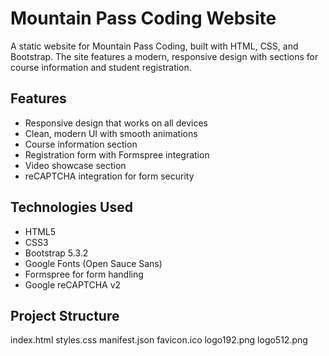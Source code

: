 # Mountain Pass Coding Website

A static website for Mountain Pass Coding, built with HTML, CSS, and Bootstrap. The site features a modern, responsive design with sections for course information and student registration.

## Features

- Responsive design that works on all devices
- Clean, modern UI with smooth animations
- Course information section
- Registration form with Formspree integration
- Video showcase section
- reCAPTCHA integration for form security

## Technologies Used

- HTML5
- CSS3
- Bootstrap 5.3.2
- Google Fonts (Open Sauce Sans)
- Formspree for form handling
- Google reCAPTCHA v2

## Project Structure

index.html
styles.css
manifest.json
favicon.ico
logo192.png
logo512.png
